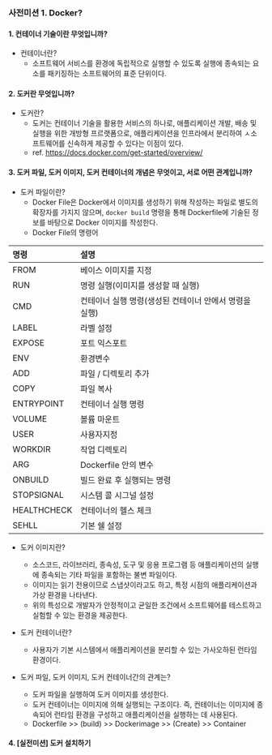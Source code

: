### 사전미션 1. Docker?

#### 1. 컨테이너 기술이란 무엇입니까?
- 컨테이너란?
  - 소프트웨어 서비스를 환경에 독립적으로 실행할 수 있도록 실행에 종속되는 요소를 패키징하는 소프트웨어의 표준 단위이다.

#### 2. 도커란 무엇입니까?
- 도커란?
  - 도커는 컨테이너 기술을 활용한 서비스의 하나로, 애플리케이션 개발, 배송 및 실행을 위한 개방형 프르랫폼으로, 애플리케이션을 인프라에서 분리하여 ㅅ소프트웨어를 신속하게 제공할 수 있다는 이점이 있다.
  - ref. https://docs.docker.com/get-started/overview/

#### 3. 도커 파일, 도커 이미지, 도커 컨테이너의 개념은 무엇이고, 서로 어떤 관계입니까?
- 도커 파일이란?
  - Docker File은 Docker에서 이미지를 생성하기 위해 작성하는 파일로 별도의 확장자를 가지지 않으며, `docker build` 명령을 통해 Dockerfile에 기술된 정보를 바탕으로 Docker 이미지를 작성한다.
  - Docker File의 명령어

|명령| 설명                   |
|:---|:---------------------|
|FROM| 베이스 이미지를 지정          |
|RUN| 명령 실행(이미지를 생성할 때 실행) |
|CMD|컨테이너 실행 명령(생성된 컨테이너 안에서 명령을 실행)|
|LABEL|라벨 설정|
|EXPOSE|포트 익스포트|
|ENV|환경변수|
|ADD|파일 / 디렉토리 추가|
|COPY|파일 복사|
|ENTRYPOINT|컨테이너 실행 명령|
|VOLUME|볼륨 마운트|
|USER|사용자지정|
|WORKDIR|작업 디렉토리|
|ARG|Dockerfile 안의 변수|
|ONBUILD|빌드 완료 후 실행되는 명령|
|STOPSIGNAL|시스템 콜 시그널 설정|
|HEALTHCHECK|컨테이너의 헬스 체크|
|SEHLL|기본 쉘 설정|

- 도커 이미지란?
  - 소스코드, 라이브러리, 종속성, 도구 및 응용 프로그램 등 애플리케이션의 실행에 종속되는 기타 파일을 포함하는 불변 파일이다.
  - 이미지는 읽기 전용이므로 스냅샷이라고도 하고, 특정 시점의 애플리케이션과 가상 환경을 나타낸다.
  - 위의 특성으로 개발자가 안정적이고 균일한 조건에서 소프트웨어를 테스트하고 실험할 수 있는 환경을 제공한다.

- 도커 컨테이너란?
  - 사용자가 기본 시스템에서 애플리케이션을 분리할 수 있는 가사오하된 런타임 환경이다.

- 도커 파일, 도커 이미지, 도커 컨테이너간의 관계는?
  - 도커 파일을 실행하여 도커 이미지를 생성한다.
  - 도커 컨테이너는 이미지에 의해 실행되는 구조이다. 즉, 컨테이너는 이미지에 종속되어 런타임 환경을 구성하고 애플리케이션을 실행하는 데 사용된다.
  - Dockerfile >> (build) >> Dockerimage >> (Create) >> Container

#### 4. [실전미션] 도커 설치하기
